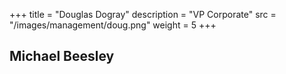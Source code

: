 +++
title = "Douglas Dogray"
description = "VP Corporate"
src = "/images/management/doug.png"
weight = 5
+++

## Michael Beesley